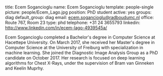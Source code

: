 title: Ecem Sogancioglu
name: Ecem Sogancioglu
template: people-single
picture: people/Ecem_Lago.jpg
position: PhD student
active: yes
groups: diag
default_group: diag
email: ecem.sogancioglu@radboudumc.nl
office: Route 767, Room 23
type: phd
telephone: +31 24 3655793
linkedin: http://www.linkedin.com/in/ecem-lago-4939545a/

Ecem Sogancioglu completed a Bachelor's degree in Computer Science at Hacettepe University. On March 2017, she received her Master's degree in Computer Science at the University of Freiburg with specialization in machine learning. She joined the Diagnostic Image Analysis Group as a PhD candidate on October 2017. Her research is focused on deep learning algorithms for Chest X-Rays, under the supervision of Bram van Ginneken and Keelin Muprhy.
